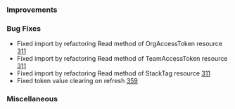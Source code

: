 ### Improvements

### Bug Fixes
- Fixed import by refactoring Read method of OrgAccessToken resource [311](https://github.com/pulumi/pulumi-pulumiservice/issues/311)
- Fixed import by refactoring Read method of TeamAccessToken resource [311](https://github.com/pulumi/pulumi-pulumiservice/issues/311)
- Fixed import by refactoring Read method of StackTag resource [311](https://github.com/pulumi/pulumi-pulumiservice/issues/311)
- Fixed token value clearing on refresh [359](https://github.com/pulumi/pulumi-pulumiservice/issues/359)

### Miscellaneous

